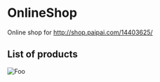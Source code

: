 OnlineShop
==========

Online shop for http://shop.paipai.com/14403625/

List of products
----------------
![Foo](http://pai6.qpic.cn/paipai/h59EQZU2aicQmPqlDkjqzuprbTCicQ8UwtnfhXBJRIUPI/2000)
